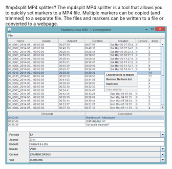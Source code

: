 #mp4split MP4 splitter#
The mp4split MP4 splitter is a tool that allows you to quickly set markers to a MP4 file. Multiple markers can be copied (and trimmed) to a separate file. The files and markers can be written to a file or converted to a webpage.
![Screencapture](https://raw.githubusercontent.com/JWGmeligMeyling/mp4splitter/master/mp4splitter.png?token=3469492__eyJzY29wZSI6IlJhd0Jsb2I6SldHbWVsaWdNZXlsaW5nL21wNHNwbGl0dGVyL21hc3Rlci9tcDRzcGxpdHRlci5wbmciLCJleHBpcmVzIjoxNDAxMDA1MzAwfQ%3D%3D--dfde6fd3a6602a0905831e79bb696e4879b3357c)
